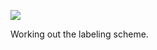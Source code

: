 ![](https://db-feed.s3.amazonaws.com/legacy/Screenshot_from_2020_05_22_16_27_58-1590179314550.png)

Working out the labeling scheme.
